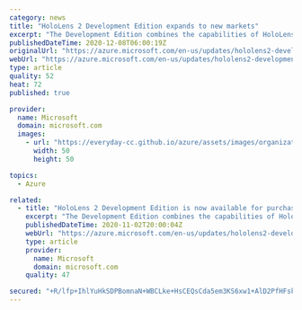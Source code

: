 ```yaml
---
category: news
title: "HoloLens 2 Development Edition expands to new markets"
excerpt: "The Development Edition combines the capabilities of HoloLens 2 with Azure, Unity, and Pixyz to empower developers to build interactive experiences and render 3D holographic content with people, places, and things."
publishedDateTime: 2020-12-08T06:00:19Z
originalUrl: "https://azure.microsoft.com/en-us/updates/hololens2-development-edition-expanded-markets/"
webUrl: "https://azure.microsoft.com/en-us/updates/hololens2-development-edition-expanded-markets/"
type: article
quality: 52
heat: 72
published: true

provider:
  name: Microsoft
  domain: microsoft.com
  images:
    - url: "https://everyday-cc.github.io/azure/assets/images/organizations/microsoft.com-50x50.jpg"
      width: 50
      height: 50

topics:
  - Azure

related:
  - title: "HoloLens 2 Development Edition is now available for purchase in the United States"
    excerpt: "The Development Edition combines the capabilities of HoloLens 2 with Azure, Unity, and Pixyz to empower developers to build interactive experiences and render 3D holographic content with people, places, and things."
    publishedDateTime: 2020-11-02T20:00:04Z
    webUrl: "https://azure.microsoft.com/en-us/updates/hololens2-development-edition-is-now-available-in-the-us/"
    type: article
    provider:
      name: Microsoft
      domain: microsoft.com
    quality: 47

secured: "+R/lfp+IhlYuHkSDPBomnaN+WBCLke+HsCEQsCda5em3KS6xw1+AlD2PfHFskn47VoE/+9oo9/PbTcWt60KTY8ueK058Uo+VRukLCvimZJhQHfZTrPQa7WlG2Cn9+J7CgVh5bVbWvXWPF4sW9AQAjRyYCkIa4VQXORUlNmyxWcVVa0HejxI2M9Ek5Jpf1KrdsEgWOcpQlhotIhIdvJ6rnTZDKIM+vzqX72RBGcOslafMXvh925KudZ0BUE1nvwbauNQYAQnEhmZ8kugOl8H7vgou9a+nYfoI4LvqxKcUndLaTMOuazfdplQ2GOT9yx/8/ocu/9DQpu5wVKH8ZIrx1XIHi+k0xBz2QsQjBV9b9nY=;N8dyM/aPfgsuzaXPcBV5YA=="
---
```


